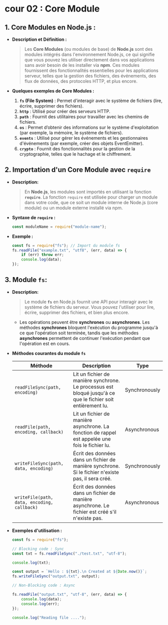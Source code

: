 # cour 02 : **Core Module**

## 1. **Core Modules en Node.js :**

-   **Description et Définition :**

    > Les **Core Modules** (ou modules de base) de **Node.js** sont des modules intégrés dans l'environnement Node.js, ce qui signifie que vous pouvez les utiliser directement dans vos applications sans avoir besoin de les installer via **npm**. Ces modules fournissent des fonctionnalités essentielles pour les applications serveur, telles que la gestion des fichiers, des événements, des flux de données, des protocoles HTTP, et plus encore.

-   **Quelques exemples de Core Modules :**

    1. **`fs` (File System)** : Permet d'interagir avec le système de fichiers (lire, écrire, supprimer des fichiers).
    2. **`http`** : Utilisé pour créer des serveurs HTTP.
    3. **`path`** : Fournit des utilitaires pour travailler avec les chemins de fichiers.
    4. **`os`** : Permet d’obtenir des informations sur le système d'exploitation (par exemple, la mémoire, le système de fichiers).
    5. **`events`** : Utilisé pour gérer les événements et les gestionnaires d'événements (par exemple, créer des objets EventEmitter).
    6. **`crypto`** : Fournit des fonctionnalités pour la gestion de la cryptographie, telles que le hachage et le chiffrement.

## 2. **Importation d'un Core Module avec `require`**

-   **Description:**

    > En **Node.js**, les modules sont importés en utilisant la fonction **`require`**. La fonction `require` est utilisée pour charger un module dans votre code, que ce soit un module interne de Node.js (core module) ou un module externe installé via npm.

-   **Syntaxe de `require` :**

    ```javascript
    const moduleName = require("module-name");
    ```

-   **Exemple :**

    ```javascript
    const fs = require("fs"); // Import du module fs
    fs.readFile("example.txt", "utf8", (err, data) => {
        if (err) throw err;
        console.log(data);
    });
    ```

## 3. **Module `fs`:**

-   **Description:**

    > Le module **`fs`** en Node.js fournit une API pour interagir avec le système de fichiers du serveur. Vous pouvez l'utiliser pour lire, écrire, supprimer des fichiers, et bien plus encore.

    -   Les opérations peuvent être **synchrones** ou **asynchrones**. Les méthodes **synchrones** bloquent l'exécution du programme jusqu'à ce que l'opération soit terminée, tandis que les méthodes **asynchrones** permettent de continuer l'exécution pendant que l'opération est en cours.

-   **Méthodes courantes du module `fs`**

    | Méthode                                     | Description                                                                                                 | Type          |
    | ------------------------------------------- | ----------------------------------------------------------------------------------------------------------- | ------------- |
    | `readFileSync(path, encoding)`              | Lit un fichier de manière synchrone. Le processus est bloqué jusqu'à ce que le fichier soit entièrement lu. | Synchronously |
    | `readFile(path, encoding, callback)`        | Lit un fichier de manière asynchrone. La fonction de rappel est appelée une fois le fichier lu.             | Asynchronous  |
    | `writeFileSync(path, data, encoding)`       | Écrit des données dans un fichier de manière synchrone. Si le fichier n'existe pas, il sera créé.           | Synchronously |
    | `writeFile(path, data, encoding, callback)` | Écrit des données dans un fichier de manière asynchrone. Le fichier est créé s'il n'existe pas.             | Asynchronous  |

-   **Exemples d'utilisation :**

    ```js
    const fs = require("fs");

    // Blocking code : Sync
    const txt = fs.readFileSync("./test.txt", "utf-8");

    console.log(txt);

    const output = `Hello : ${txt}.\n Created at ${Date.now()}`;
    fs.writeFileSync("output.txt", output);

    // Non-Blocking code : Async

    fs.readFile("output.txt", "utf-8", (err, data) => {
        console.log(data);
        console.log(err);
    });

    console.log("Reading file ....");
    ```
